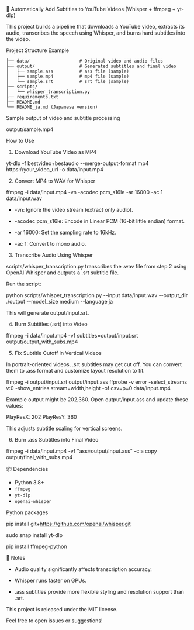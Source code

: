 🎥 Automatically Add Subtitles to YouTube Videos (Whisper + ffmpeg + yt-dlp)

This project builds a pipeline that downloads a YouTube video, extracts its audio, transcribes the speech using Whisper, and burns hard subtitles into the video.

Project Structure Example
```
├── data/                   # Original video and audio files
├── output/                 # Generated subtitles and final video
│   ├── sample.ass          # ass file (sample)
│   ├── sample.mp4          # mp4 file (sample)
│   └── sample.srt          # srt file (sample)
├── scripts/
│   └── whisper_transcription.py
├── requirements.txt
├── README.md
└── README_ja.md (Japanese version)
```
Sample output of video and subtitle processing

output/sample.mp4 

How to Use

1. Download YouTube Video as MP4

yt-dlp -f bestvideo+bestaudio --merge-output-format mp4 https://your_video_url -o data/input.mp4

2. Convert MP4 to WAV for Whisper

ffmpeg -i data/input.mp4 -vn -acodec pcm_s16le -ar 16000 -ac 1 data/input.wav

* -vn: Ignore the video stream (extract only audio).

* -acodec pcm_s16le: Encode in Linear PCM (16-bit little endian) format.

* -ar 16000: Set the sampling rate to 16kHz.

* -ac 1: Convert to mono audio.

3. Transcribe Audio Using Whisper

scripts/whisper_transcription.py transcribes the .wav file from step 2 using OpenAI Whisper and outputs a .srt subtitle file.

Run the script:

python scripts/whisper_transcription.py --input data/input.wav --output_dir ./output --model_size medium --language ja

This will generate output/input.srt.

4. Burn Subtitles (.srt) into Video

ffmpeg -i data/input.mp4 -vf subtitles=output/input.srt output/output_with_subs.mp4

5. Fix Subtitle Cutoff in Vertical Videos

In portrait-oriented videos, .srt subtitles may get cut off. You can convert them to .ass format and customize layout resolution to fit.

ffmpeg -i output/input.srt output/input.ass
ffprobe -v error -select_streams v:0 -show_entries stream=width,height -of csv=p=0 data/input.mp4

Example output might be 202,360. Open output/input.ass and update these values:

PlayResX: 202
PlayResY: 360

This adjusts subtitle scaling for vertical screens.

6. Burn .ass Subtitles into Final Video

ffmpeg -i data/input.mp4 -vf "ass=output/input.ass" -c:a copy output/final_with_subs.mp4

📦 Dependencies

- Python 3.8+
- `ffmpeg`
- `yt-dlp`
- `openai-whisper`

Python packages

pip install git+https://github.com/openai/whisper.git

sudo snap install yt-dlp

pip install ffmpeg-python

📝 Notes

* Audio quality significantly affects transcription accuracy.

* Whisper runs faster on GPUs.

* .ass subtitles provide more flexible styling and resolution support than .srt.

This project is released under the MIT license.

Feel free to open issues or suggestions!